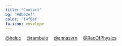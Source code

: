 ```yaml
---
title: "Contact"
bg: '#dbe2ef'
color: 'f4f0ef'
fa-icon: envelope
---
```


<div class='container'>
  <div class='center'>
    <a href='https://twitter.com/heluc' class='btn waves-effect waves-light social twitter'>
      <i class='fa fa-twitter'></i>@heluc</a>&emsp;
    <a href='https://twitter.com/rambujo' class='btn waves-effect waves-light social twitter'>
      <i class='fa fa-twitter'></i>@rambujo</a>&emsp;
    <a href='https://twitter.com/annasvrn' class='btn waves-effect waves-light social twitter'>
      <i class='fa fa-twitter'></i>@annasvrn</a>&emsp;
    <a href='https://twitter.com/RaoOfPhysics' class='btn waves-effect waves-light social twitter'>
      <i class='fa fa-twitter'></i>@RaoOfPhysics</a>
  </div>
</div>
